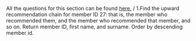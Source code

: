 All the questions for this section can be found [here.](https://pgexercises.com/questions/recursive/)
/
1.Find the upward recommendation chain for member ID 27: that is, the member who recommended them, and the member who recommended that member, and so on. Return member ID, first name, and surname. Order by descending member id.
